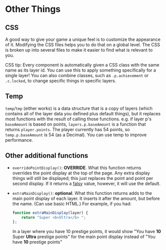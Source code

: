 # Other Things

## CSS

A good way to give your game a unique feel is to customize the appearance of it. Modifying the CSS files helps you to do that on a global level. The CSS is broken up into several files to make it easier to find what is relevant to you.

CSS tip: Every component is automatically given a CSS class with the same name as its layer id. You can use this to apply something specifically for a single layer! You can also combine classes, such as `.p.achievement` or `.c.locked`, to change specific things in specific layers.

## Temp

`temp`/`tmp` (either works) is a data structure that is a copy of layers (which contains all of the layer data you defined plus default things), but it replaces most functions with the result of calling those functions. e.g. if layer p's `baseAmount` is based on points, `layers.p.baseAmount` is a function that returns `player.points`. The player currently has 54 points, so `temp.p.baseAmount` is 54 (as a Decimal). You can use temp to improve performance.

## Other additional functions

- `overridePointDisplay()`: **OVERRIDE**. What this function returns overrides the point display at the top of the page. Any extra display things will still be displayed; this just replaces the point and point per second display. If it returns a [falsy](https://developer.mozilla.org/en-US/docs/Glossary/Falsy) value, however, it will use the default.

- `extraMainDisplay()`: **optional**. What this function returns adds to the main point display of each layer. It inserts it after the amount, but before the name. (Can use basic HTML.) For example, if you had:

    ```js
    function extraMainDisplay(layer) {
        return "Super <b>Ultra</b> ";
    };
    ```

    In a layer where you have 10 prestige points, it would show "You have **10** Super **Ultra** prestige points" for the main point display instead of "You have **10** prestige points"

